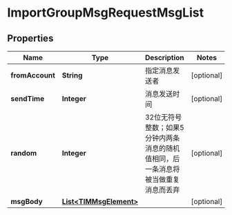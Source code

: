 

# ImportGroupMsgRequestMsgList

## Properties

Name | Type | Description | Notes
------------ | ------------- | ------------- | -------------
**fromAccount** | **String** | 指定消息发送者 |  [optional]
**sendTime** | **Integer** | 消息发送时间 |  [optional]
**random** | **Integer** | 32位无符号整数；如果5分钟内两条消息的随机值相同，后一条消息将被当做重复消息而丢弃 |  [optional]
**msgBody** | [**List&lt;TIMMsgElement&gt;**](TIMMsgElement.md) |  |  [optional]



